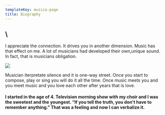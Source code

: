 ```yaml
---
templateKey: musica-page
title: Biography
---
```

## <!--StartFragment-->

## \
I appreciate the connection. It drives you in another dimension. Music has that effect on me. A lot of musicians had developed their own,unique sound. In fact, that is musicians obligation.

![](https://res.cloudinary.com/teapetradotcom/image/upload/v1597688887/1077562_10201633914996086_1492515090_o_jtuzxe.jpg)

Musician iterpretate silence and it is one-way street. Once you start to compose, play or sing you will do it all the time. Once music meets you and you meet music and you love each other after years that is love.

#### I started in the age of 4. Television morning show with my choir and I was the sweetest and the youngest. “If you tell the truth, you don't have to remember anything.” That was a feeling and now I can verbalize it.

<!--EndFragment-->


